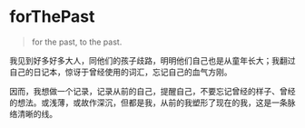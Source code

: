 # forThePast
> for the past, to the past.

我见到好多好多大人，同他们的孩子歧路，明明他们自己也是从童年长大；我翻过自己的日记本，惊讶于曾经使用的词汇，忘记自己的血气方刚。

因而，我想做一个记录，记录从前的自己，提醒自己，不要忘记曾经的样子、曾经的想法。或浅薄，或故作深沉，但都是我，从前的我塑形了现在的我，这是一条脉络清晰的线。
